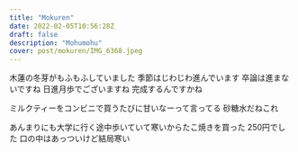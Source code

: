 ```yaml
---
title: "Mokuren"
date: 2022-02-05T10:56:28Z
draft: false
description: "Mohumohu"
cover: post/mokuren/IMG_6368.jpeg
---
```


木蓮の冬芽がもふもふしていました
季節はじわじわ進んでいます
卒論は進まないですね
日進月歩でございますね
完成するんですかね

ミルクティーをコンビニで買うたびに甘いなーって言ってる
砂糖水だねこれ

あんまりにも大学に行く途中歩いていて寒いからたこ焼きを買った
250円でした
口の中はあっついけど結局寒い
